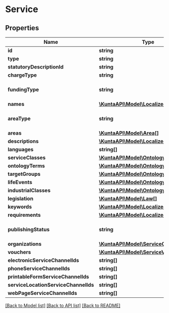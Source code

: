# Service

## Properties
Name | Type | Description | Notes
------------ | ------------- | ------------- | -------------
**id** | **string** |  | [optional] 
**type** | **string** |  | [optional] 
**statutoryDescriptionId** | **string** |  | [optional] 
**chargeType** | **string** |  | [optional] 
**fundingType** | **string** | Service funding type. Possible values are: PubliclyFunded or MarketFunded. | [optional] 
**names** | [**\KuntaAPI\Model\LocalizedValue[]**](LocalizedValue.md) |  | [optional] 
**areaType** | **string** | Area type (WholeCountry, WholeCountryExceptAlandIslands, AreaType). | [optional] 
**areas** | [**\KuntaAPI\Model\Area[]**](Area.md) | List of service areas. | [optional] 
**descriptions** | [**\KuntaAPI\Model\LocalizedValue[]**](LocalizedValue.md) |  | [optional] 
**languages** | **string[]** |  | [optional] 
**serviceClasses** | [**\KuntaAPI\Model\OntologyItem[]**](OntologyItem.md) |  | [optional] 
**ontologyTerms** | [**\KuntaAPI\Model\OntologyItem[]**](OntologyItem.md) |  | [optional] 
**targetGroups** | [**\KuntaAPI\Model\OntologyItem[]**](OntologyItem.md) |  | [optional] 
**lifeEvents** | [**\KuntaAPI\Model\OntologyItem[]**](OntologyItem.md) |  | [optional] 
**industrialClasses** | [**\KuntaAPI\Model\OntologyItem[]**](OntologyItem.md) |  | [optional] 
**legislation** | [**\KuntaAPI\Model\Law[]**](Law.md) | List of laws related to the service. | [optional] 
**keywords** | [**\KuntaAPI\Model\LocalizedValue[]**](LocalizedValue.md) | List of localized service keywords. | [optional] 
**requirements** | [**\KuntaAPI\Model\LocalizedValue[]**](LocalizedValue.md) |  | [optional] 
**publishingStatus** | **string** | Publishing status. Possible values are: Draft, Published, Deleted, Modified or OldPublished. | [optional] 
**organizations** | [**\KuntaAPI\Model\ServiceOrganization[]**](ServiceOrganization.md) |  | [optional] 
**vouchers** | [**\KuntaAPI\Model\ServiceVoucher[]**](ServiceVoucher.md) | List of service vouchers. | [optional] 
**electronicServiceChannelIds** | **string[]** |  | [optional] 
**phoneServiceChannelIds** | **string[]** |  | [optional] 
**printableFormServiceChannelIds** | **string[]** |  | [optional] 
**serviceLocationServiceChannelIds** | **string[]** |  | [optional] 
**webPageServiceChannelIds** | **string[]** |  | [optional] 

[[Back to Model list]](../README.md#documentation-for-models) [[Back to API list]](../README.md#documentation-for-api-endpoints) [[Back to README]](../README.md)


